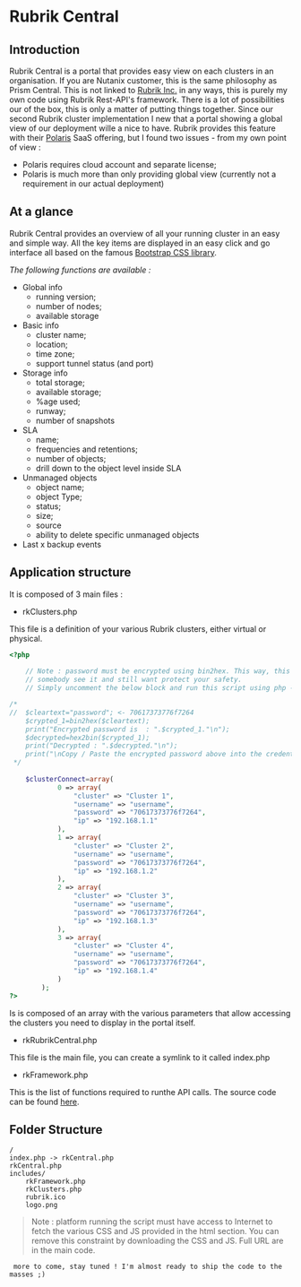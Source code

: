 # Rubrik Central
## Introduction
Rubrik Central is a portal that provides easy view on each clusters in an organisation. If you are Nutanix customer, this is the same philosophy as Prism Central. This is not linked to [Rubrik Inc.](http://www.rubrik.com) in any ways, this is purely my own code using Rubrik Rest-API's framework. There is a lot of possibilities our of the box, this is only a matter of putting things together. Since our second Rubrik cluster implementation I new that a portal showing a global view of our deployment wille a nice to have. Rubrik provides this feature with their [Polaris](https://www.rubrik.com/product/polaris-overview/) SaaS offering, but I found two issues - from my own point of view : 
* Polaris requires cloud account and separate license;
* Polaris is much more than only providing global view (currently not a requirement in our actual deployment)

## At a glance

Rubrik Central provides an overview of all your running cluster in an easy and simple way. All the key items are displayed in an easy click and go interface all based on the famous [Bootstrap CSS library](https://getbootstrap.com/).

_The following functions are available :_

* Global info
  - running version;
  - number of nodes;
  - available storage
* Basic info
  - cluster name;
  - location;
  - time zone;
  - support tunnel status (and port)
* Storage info
  - total storage;
  - available storage;
  - %age used;
  - runway;
  - number of snapshots
* SLA
  - name;
  - frequencies and retentions;
  - number of objects;
  - drill down to the object level inside SLA
* Unmanaged objects
  - object name;
  - object Type;
  - status;
  - size;
  - source
  - ability to delete specific unmanaged objects 
* Last x backup events

## Application structure

It is composed of 3 main files : 

- rkClusters.php

This file is a definition of your various Rubrik clusters, either virtual or physical.

```php
<?php
	
	// Note : password must be encrypted using bin2hex. This way, this is more safe in case of 
	// somebody see it and still want protect your safety.
	// Simply uncomment the below block and run this script using php -f adding the clear text password in the cleartext zone below.

/*
// 	$cleartext="password"; <- 70617373776f7264
	$crypted_1=bin2hex($cleartext);
	print("Encrypted password is  : ".$crypted_1."\n");
	$decrypted=hex2bin($crypted_1);
	print("Decrypted : ".$decrypted."\n");
	print("\nCopy / Paste the encrypted password above into the credential file.\n");
 */	
	
	$clusterConnect=array(
			0 => array(
				"cluster" => "Cluster 1",
				"username" => "username",
				"password" => "70617373776f7264",
				"ip" => "192.168.1.1"
			),
			1 => array(
				"cluster" => "Cluster 2",
				"username" => "username",
				"password" => "70617373776f7264",
				"ip" => "192.168.1.2"
			),
			2 => array(
				"cluster" => "Cluster 3",
				"username" => "username",
				"password" => "70617373776f7264",
				"ip" => "192.168.1.3"
			),
			3 => array(
				"cluster" => "Cluster 4",
				"username" => "username",
				"password" => "70617373776f7264",
				"ip" => "192.168.1.4"
			)
		);
?>
```

Is is composed of an array with the various parameters that allow accessing the clusters you need to display in the portal itself.

- rkRubrikCentral.php

This file is the main file, you can create a symlink to it called index.php 

- rkFramework.php

This is the list of functions required to runthe API calls. The source code can be found [here](https://github.com/flhoest/Rubrik/blob/master/rkFramework.php).

## Folder Structure

```
/
index.php -> rkCentral.php
rkCentral.php
includes/
	rkFramework.php
	rkClusters.php
	rubrik.ico
	logo.png
```

> Note : platform running the script must have access to Internet to fetch the various CSS and JS provided in the html <head> section. You can remove this constraint by downloading the CSS and JS. Full URL are in the main code.
	
```
 more to come, stay tuned ! I'm almost ready to ship the code to the masses ;)
```

